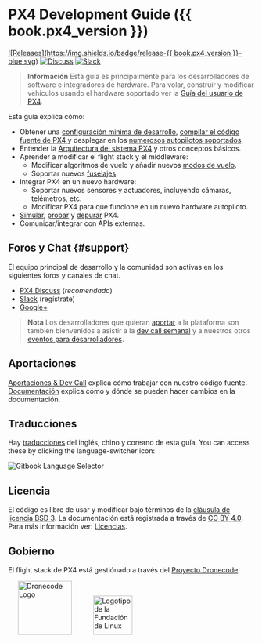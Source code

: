 # PX4 Development Guide ({{ book.px4_version }})

[![Releases](https://img.shields.io/badge/release-{{ book.px4_version }}-blue.svg)](https://github.com/PX4/Firmware/releases) [![Discuss](https://img.shields.io/badge/discuss-px4-ff69b4.svg)](http://discuss.px4.io/) [![Slack](https://px4-slack.herokuapp.com/badge.svg)](http://slack.px4.io)

> **Información** Esta guía es principalmente para los desarrolladores de software e integradores de hardware. Para volar, construir y modificar vehículos usando el hardware soportado ver la [Guía del usuario de PX4](https://docs.px4.io/en/).

Esta guía explica cómo:

* Obtener una [configuración minima de desarrollo](setup/config_initial.md), [compilar el código fuente de PX4 ](setup/building_px4.md) y desplegar en los [numerosos autopilotos soportados](https://docs.px4.io/en/flight_controller/).
* Entender la [Arquitectura del sistema PX4](concept/architecture.md) y otros conceptos básicos.
* Aprender a modificar el flight stack y el middleware: 
  * Modificar algoritmos de vuelo y añadir nuevos [modos de vuelo](concept/flight_modes.md).
  * Soportar nuevos [fuselajes](airframes/README.md).
* Integrar PX4 en un nuevo hardware: 
  * Soportar nuevos sensores y actuadores, incluyendo cámaras, telémetros, etc.
  * Modificar PX4 para que funcione en un nuevo hardware autopiloto.
* [Simular](simulation/README.md), [probar](test_and_ci/README.md) y [depurar](debug/README.md) PX4.
* Comunicar/integrar con APIs externas.

## Foros y Chat {#support}

El equipo principal de desarrollo y la comunidad son activas en los siguientes foros y canales de chat.

* [PX4 Discuss](http://discuss.px4.io/) (*recomendado*)
* [Slack](http://slack.px4.io) (regístrate)
* [Google+](https://plus.google.com/117509651030855307398)

> **Nota** Los desarrolladores que quieran [aportar](contribute/README.md) a la plataforma son también bienvenidos a asistir a la [dev call semanal](contribute/README.md#dev_call) y a nuestros otros [eventos para desarrolladores](contribute/README.md#calendar).

## Aportaciones

[Aportaciones & Dev Call](contribute/README.md) explica cómo trabajar con nuestro código fuente. [Documentación](contribute/docs.md) explica cómo y dónde se pueden hacer cambios en la documentación.

## Traducciones

Hay [traducciones](contribute/docs.md#translation) del inglés, chino y coreano de esta guía. You can access these by clicking the language-switcher icon:

![Gitbook Language Selector](../assets/gitbook/gitbook_language_selector.png)

## Licencia

El código es libre de usar y modificar bajo términos de la [cláusula de licencia BSD 3](https://opensource.org/licenses/BSD-3-Clause). La documentación está registrada a través de [CC BY 4.0](https://creativecommons.org/licenses/by/4.0/). Para más información ver: [Licencias](contribute/licenses.md).

## Gobierno

El flight stack de PX4 está gestiónado a través del [Proyecto Dronecode](https://www.dronecode.org/).

<a href="https://www.dronecode.org/" style="padding:20px"><img src="https://mavlink.io/assets/site/logo_dronecode.png" alt="Dronecode Logo" width="110px"/></a>
<a href="https://www.linuxfoundation.org/projects" style="padding:20px;"><img src="https://mavlink.io/assets/site/logo_linux_foundation.png" alt="Logotipo de la Fundación de Linux" width="80px" /></a>

<div style="padding:10px">&nbsp;</div>
